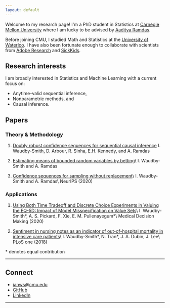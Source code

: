 ```yaml
---
layout: default
---
```


Welcome to my research page! I'm a PhD student in Statistics at [Carnegie Mellon University](http://stat.cmu.edu/) where I am lucky to be advised by [Aaditya Ramdas](http://www.stat.cmu.edu/~aramdas/).

Before joining CMU, I studied Math and Statistics at the [University of Waterloo](https://uwaterloo.ca/statistics-and-actuarial-science/). I have also been fortunate enough to collaborate with scientists from [Adobe Research](https://research.adobe.com/) and [SickKids](https://www.sickkids.ca/).

## Research interests
I am broadly interested in Statistics and Machine Learning with a current focus on:
* Anytime-valid sequential inference,
* Nonparametric methods, and
* Causal inference.

## Papers

### Theory & Methodology

1. [Doubly robust confidence sequences for sequential causal inference](https://arxiv.org/pdf/2103.06476.pdf)
    I. Waudby-Smith, D. Arbour, R. Sinha, E.H. Kennedy, and A. Ramdas

2. [Estimating means of bounded random variables by betting](https://arxiv.org/pdf/2010.09686.pdf)\\
	I. Waudby-Smith and A. Ramdas

3. [Confidence sequences for sampling without replacement](https://arxiv.org/pdf/2006.04347.pdf)\\
	I. Waudby-Smith and A. Ramdas\\
	NeurIPS (2020)

### Applications

1. [Using Both Time Tradeoff and Discrete Choice Experiments in Valuing the EQ-5D: Impact of Model Misspecification on Value Sets](https://journals.sagepub.com/doi/full/10.1177/0272989X20924019?casa_token=t1lzCUY2vb0AAAAA%3AxQMLwfFJC5bp7jxtUbYSHpHXeIY9fzZR1vlmq7Xqx7iWKLsK5OFSJYVJHotwrxuxVCo19QCI_S1VTw)\\
	I. Waudby-Smith\*, A. S. Pickard, F. Xie, E. M. Pullenayegum\*\\
	Medical Decision Making (2020)

2. [Sentiment in nursing notes as an indicator of out-of-hospital mortality in intensive care patients](https://journals.plos.org/plosone/article?id=10.1371/journal.pone.0198687)\\
	I. Waudby-Smith\*, N. Tran\*, J. A. Dubin, J. Lee\\
	PLoS one (2018)

\* denotes equal contribution

---

## Connect 

* [ianws@cmu.edu](mailto:ianws@cmu.edu)
* [GitHub](https://github.com/wannabesmith)
* [LinkedIn](https://linkedin.com/in/iwaudbysmith)

---

